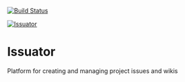 [![Build Status](https://travis-ci.org/fantkolja/issuator.png?branch=master)](https://travis-ci.org/fantkolja/issuator)

[![Issuator](https://zabavnik.club/wp-content/uploads/2018/02/i_tak_soydet_5_20062225.jpg)](https://issuator.netlify.com)

# Issuator
Platform for creating and managing project issues and wikis
